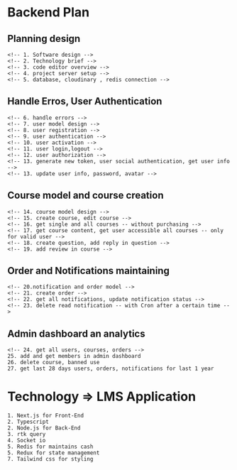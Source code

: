 # Backend Plan

## Planning design

    <!-- 1. Software design -->
    <!-- 2. Technology brief -->
    <!-- 3. code editor overview -->
    <!-- 4. project server setup -->
    <!-- 5. database, cloudinary , redis connection -->

## Handle Erros, User Authentication

    <!-- 6. handle errors -->
    <!-- 7. user model design -->
    <!-- 8. user registration -->
    <!-- 9. user authentication -->
    <!-- 10. user activation -->
    <!-- 11. user login,logout -->
    <!-- 12. user authorization -->
    <!-- 13. generate new token, user social authentication, get user info -->
    <!-- 13. update user info, password, avatar -->

## Course model and course creation

    <!-- 14. course model design -->
    <!-- 15. create course, edit course -->
    <!-- 16. get single and all courses -- without purchasing -->
    <!-- 17. get course content, get user accessible all courses -- only for valid user -->
    <!-- 18. create question, add reply in question -->
    <!-- 19. add review in course -->

## Order and Notifications maintaining

    <!-- 20.notification and order model -->
    <!-- 21. create order -->
    <!-- 22. get all notifications, update notification status -->
    <!-- 23. delete read notification -- with Cron after a certain time -->

## Admin dashboard an analytics

    <!-- 24. get all users, courses, orders -->
    25. add and get members in admin dashboard
    26. delete course, banned use
    27. get last 28 days users, orders, notifications for last 1 year

# Technology => LMS Application

    1. Next.js for Front-End
    2. Typescript
    2. Node.js for Back-End
    3. rtk query
    4. Socket io
    5. Redis for maintains cash
    5. Redux for state management
    7. Tailwind css for styling
